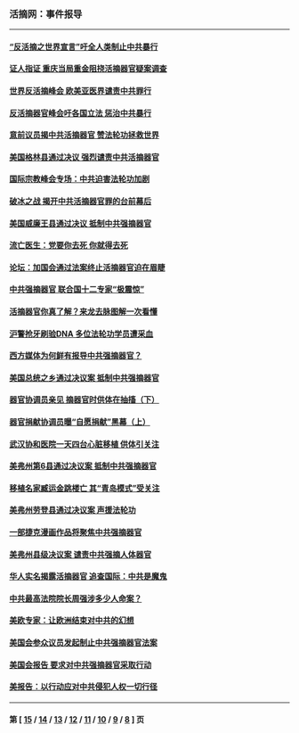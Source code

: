 ### 活摘网：事件报导
---
#### [“反活摘之世界宣言”吁全人类制止中共暴行](../../pages/nf5877/n13259730.md?10180430) 
#### [证人指证 重庆当局重金阻挠活摘器官疑案调查](../../pages/nf5877/n13259127.md?10180430) 
#### [世界反活摘峰会 欧美亚医界谴责中共罪行](../../pages/nf5877/n13253550.md?10180430) 
#### [反活摘器官峰会吁各国立法 惩治中共暴行](../../pages/nf5877/n13245052.md?10180430) 
#### [意前议员揭中共活摘器官 赞法轮功拯救世界](../../pages/nf5877/n13203445.md?10180430) 
#### [美国格林县通过决议 强烈谴责中共活摘器官](../../pages/nf5877/n13119367.md?10180430) 
#### [国际宗教峰会专场：中共迫害法轮功加剧](../../pages/nf5877/n13088279.md?10180430) 
#### [破冰之战 揭开中共活摘器官罪的台前幕后](../../pages/nf5877/n13082457.md?10180430) 
#### [美国威廉王县通过决议 抵制中共强摘器官](../../pages/nf5877/n13056521.md?10180430) 
#### [流亡医生：党要你去死 你就得去死](../../pages/nf5877/n13052835.md?10180430) 
#### [论坛：加国会通过法案终止活摘器官迫在眉睫](../../pages/nf5877/n13029839.md?10180430) 
#### [中共强摘器官 联合国十二专家“极震惊”](../../pages/nf5877/n13024313.md?10180430) 
#### [活摘器官你真了解？来龙去脉图解一次看懂](../../pages/nf5877/n13013820.md?10180430) 
#### [沪警抢牙刷验DNA 多位法轮功学员遭采血](../../pages/nf5877/n12969218.md?10180430) 
#### [西方媒体为何鲜有报导中共强摘器官？](../../pages/nf5877/n12932034.md?10180430) 
#### [美国总统之乡通过决议案 抵制中共强摘器官](../../pages/nf5877/n12908242.md?10180430) 
#### [器官协调员亲见 摘器官时供体在抽搐（下）](../../pages/nf5877/n12898622.md?10180430) 
#### [器官捐献协调员曝“自愿捐献”黑幕（上）](../../pages/nf5877/n12878830.md?10180430) 
#### [武汉协和医院一天四台心脏移植 供体引关注](../../pages/nf5877/n12863175.md?10180430) 
#### [美弗州第6县通过决议案 抵制中共强摘器官](../../pages/nf5877/n12805218.md?10180430) 
#### [移植名家臧运金跳楼亡 其“青岛模式”受关注](../../pages/nf5877/n12803746.md?10180430) 
#### [美弗州劳登县通过决议案 声援法轮功](../../pages/nf5877/n12785715.md?10180430) 
#### [一部捷克漫画作品将聚焦中共强摘器官](../../pages/nf5877/n12785954.md?10180430) 
#### [美弗州县级决议案 谴责中共强摘人体器官](../../pages/nf5877/n12721290.md?10180430) 
#### [华人实名揭露活摘器官 追查国际：中共是魔鬼](../../pages/nf5877/n12691724.md?10180430) 
#### [中共最高法院院长周强涉多少人命案？](../../pages/nf5877/n12678074.md?10180430) 
#### [美欧专家：让欧洲结束对中共的幻想](../../pages/nf5877/n12652921.md?10180430) 
#### [美国会参众议员发起制止中共强摘器官法案](../../pages/nf5877/n12627668.md?10180430) 
#### [美国会报告 要求对中共强摘器官采取行动](../../pages/nf5877/n12448233.md?10180430) 
#### [美报告：以行动应对中共侵犯人权一切行径](../../pages/nf5877/n12443204.md?10180430) 

---
#### 第 [ [15](./15.md?10180430) / [14](./14.md?10180430) / [13](./13.md?10180430) / [12](./12.md?10180430) / [11](./11.md?10180430) / [10](./10.md?10180430) / [9](./9.md?10180430) / [8](./8.md?10180430) ] 页
